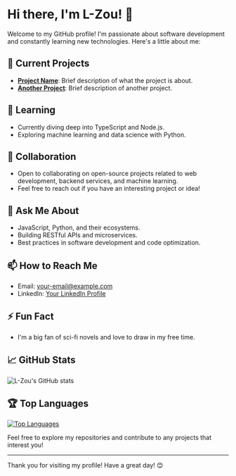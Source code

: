 # Hi there, I'm L-Zou! 👋

Welcome to my GitHub profile! I'm passionate about software development and constantly learning new technologies. Here's a little about me:

## 🔭 Current Projects
- **[Project Name](https://github.com/L-Zou/project-name)**: Brief description of what the project is about.
- **[Another Project](https://github.com/L-Zou/another-project)**: Brief description of another project.

## 🌱 Learning
- Currently diving deep into TypeScript and Node.js.
- Exploring machine learning and data science with Python.

## 👯 Collaboration
- Open to collaborating on open-source projects related to web development, backend services, and machine learning.
- Feel free to reach out if you have an interesting project or idea!

## 💬 Ask Me About
- JavaScript, Python, and their ecosystems.
- Building RESTful APIs and microservices.
- Best practices in software development and code optimization.

## 📫 How to Reach Me
- Email: [your-email@example.com](mailto:your-email@example.com)
- LinkedIn: [Your LinkedIn Profile](https://www.linkedin.com/in/your-profile)

## ⚡ Fun Fact
- I'm a big fan of sci-fi novels and love to draw in my free time.

## 📈 GitHub Stats
![L-Zou's GitHub stats](https://github-readme-stats.vercel.app/api?username=L-Zou&show_icons=true&theme=radical)

## 🏆 Top Languages
[![Top Languages](https://github-readme-stats.vercel.app/api/top-langs/?username=L-Zou&layout=compact)](https://github.com/anuraghazra/github-readme-stats)

Feel free to explore my repositories and contribute to any projects that interest you!

---

Thank you for visiting my profile! Have a great day! 😊
